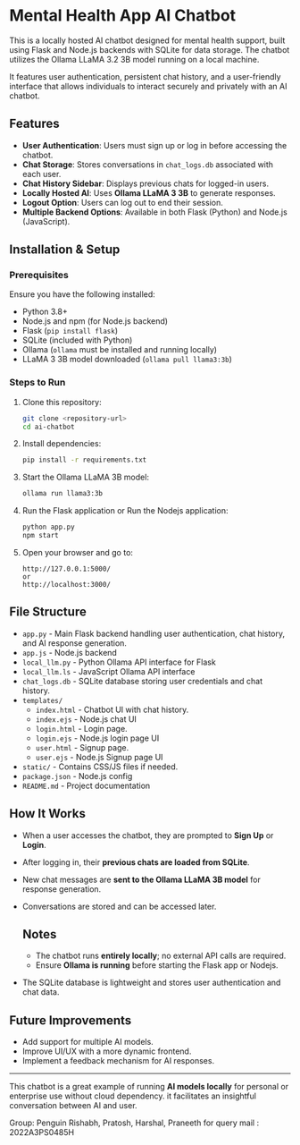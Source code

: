 # Mental Health App AI Chatbot

This is a locally hosted AI chatbot designed for mental health support, built using Flask and Node.js backends with SQLite for data storage. The chatbot utilizes the Ollama LLaMA 3.2 3B model running on a local machine.

It features user authentication, persistent chat history, and a user-friendly interface that allows individuals to interact securely and privately with an AI chatbot.

## Features
- **User Authentication**: Users must sign up or log in before accessing the chatbot.
- **Chat Storage**: Stores conversations in `chat_logs.db` associated with each user.
- **Chat History Sidebar**: Displays previous chats for logged-in users.
- **Locally Hosted AI**: Uses **Ollama LLaMA 3 3B** to generate responses.
- **Logout Option**: Users can log out to end their session.
- **Multiple Backend Options**: Available in both Flask (Python) and Node.js (JavaScript).


## Installation & Setup

### Prerequisites
Ensure you have the following installed:
- Python 3.8+
- Node.js and npm (for Node.js backend)
- Flask (`pip install flask`)
- SQLite (included with Python)
- Ollama (`ollama` must be installed and running locally)
- LLaMA 3 3B model downloaded (`ollama pull llama3:3b`)

### Steps to Run
1. Clone this repository:
   ```bash
   git clone <repository-url>
   cd ai-chatbot
   ```
2. Install dependencies:
   ```bash
   pip install -r requirements.txt
   ```
3. Start the Ollama LLaMA 3B model:
   ```bash
   ollama run llama3:3b
   ```
4. Run the Flask application or Run the Nodejs application:
   ```bash
   python app.py
   npm start
   ```
5. Open your browser and go to:
   ```
   http://127.0.0.1:5000/
   or
   http://localhost:3000/
   ```

## File Structure
- `app.py` - Main Flask backend handling user authentication, chat history, and AI response generation.
- `app.js` - Node.js backend
- `local_llm.py` - Python Ollama API interface for Flask
- `local_llm.ls` - JavaScript Ollama API interface
- `chat_logs.db` - SQLite database storing user credentials and chat history.
- `templates/`
  - `index.html` - Chatbot UI with chat history.
  - `index.ejs` - Node.js chat UI
  - `login.html` - Login page.
  - `login.ejs` - Node.js login page UI
  - `user.html` - Signup page.
  - `user.ejs` - Node.js Signup page UI
- `static/` - Contains CSS/JS files if needed.
- `package.json` - Node.js config
- `README.md` - Project documentation
  
## How It Works
- When a user accesses the chatbot, they are prompted to **Sign Up** or **Login**.
- After logging in, their **previous chats are loaded from SQLite**.
- New chat messages are **sent to the Ollama LLaMA 3B model** for response generation.
- Conversations are stored and can be accessed later.
   
   ## Notes
   - The chatbot runs **entirely locally**; no external API calls are required.
   - Ensure **Ollama is running** before starting the Flask app or Nodejs.
- The SQLite database is lightweight and stores user authentication and chat data.

## Future Improvements
- Add support for multiple AI models.
- Improve UI/UX with a more dynamic frontend.
- Implement a feedback mechanism for AI responses.

---
This chatbot is a great example of running **AI models locally** for personal or enterprise use without cloud dependency.
it facilitates an insightful conversation between AI and user.


Group: Penguin
Rishabh, Pratosh, Harshal, Praneeth
for query mail : 2022A3PS0485H
